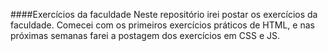 ####Exercícios da faculdade
Neste repositório irei postar os exercícios da faculdade.
Comecei com os primeiros exercícios práticos de HTML, e nas próximas semanas farei a postagem dos exercícios em CSS e JS.
